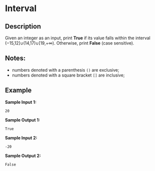 # Interval

## Description
Given an integer as an input, print **True** if its value falls within the interval (−15,12]∪(14,17)∪[19,+∞). Otherwise, print **False** (case sensitive).

## Notes:
- numbers denoted with a parenthesis `()` are exclusive;
- numbers denoted with a square bracket `[]` are inclusive;

## Example
**Sample Input 1:**
```console
20
```

**Sample Output 1:**
```
True
```

**Sample Input 2:**
```console
-20
```

**Sample Output 2:**
```
False
```